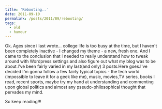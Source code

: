 ```yaml
---
title: 'Rebooting..'
date: 2011-09-10
permalink: /posts/2011/09/rebooting/
tags:
  - old
  - humour
---
```

Ok. Ages since i last wrote... college life is too busy at the time, but I haven't been completely inactive - I changed my theme - a new, fresh one. And I came to the conclusion that I needed to really understand how to tweak around with Wordpress settings and also figure out what my blog was to be about.I've been fairly varied in my last(and only) 3 posts.Here goes.I've decided I'm gonna follow a few fairly typical topics - the tech world (impossible to leave it for a geek like me), music, movies,TV series, books I read, recent sports, maybe try my hand at understanding and commenting upon global politics and almost any pseudo-philosophical thought that pervades my mind.

So keep reading!!!
